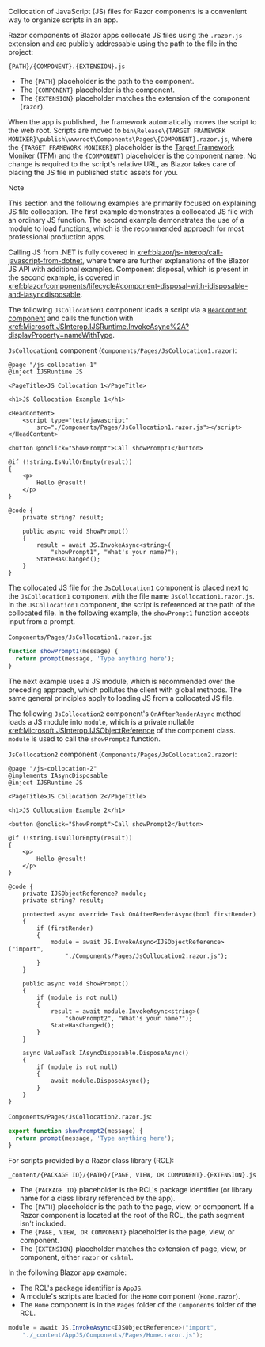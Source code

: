 Collocation of JavaScript (JS) files for Razor components is a convenient way to organize scripts in an app.

Razor components of Blazor apps collocate JS files using the `.razor.js` extension and are publicly addressable using the path to the file in the project:

`{PATH}/{COMPONENT}.{EXTENSION}.js`

* The `{PATH}` placeholder is the path to the component.
* The `{COMPONENT}` placeholder is the component.
* The `{EXTENSION}` placeholder matches the extension of the component (`razor`).

When the app is published, the framework automatically moves the script to the web root. Scripts are moved to `bin\Release\{TARGET FRAMEWORK MONIKER}\publish\wwwroot\Components\Pages\{COMPONENT}.razor.js`, where the `{TARGET FRAMEWORK MONIKER}` placeholder is the [Target Framework Moniker (TFM)](/dotnet/standard/frameworks) and the `{COMPONENT}` placeholder is the component name. No change is required to the script's relative URL, as Blazor takes care of placing the JS file in published static assets for you.

> [!NOTE]
> This section and the following examples are primarily focused on explaining JS file collocation. The first example demonstrates a collocated JS file with an ordinary JS function. The second example demonstrates the use of a module to load functions, which is the recommended approach for most professional production apps.
>
> Calling JS from .NET is fully covered in <xref:blazor/js-interop/call-javascript-from-dotnet>, where there are further explanations of the Blazor JS API with additional examples. Component disposal, which is present in the second example, is covered in <xref:blazor/components/lifecycle#component-disposal-with-idisposable-and-iasyncdisposable>.

The following `JsCollocation1` component loads a script via a [`HeadContent` component](xref:blazor/components/control-head-content) and calls the function with <xref:Microsoft.JSInterop.IJSRuntime.InvokeAsync%2A?displayProperty=nameWithType>.

`JsCollocation1` component (`Components/Pages/JsCollocation1.razor`):

```razor
@page "/js-collocation-1"
@inject IJSRuntime JS

<PageTitle>JS Collocation 1</PageTitle>

<h1>JS Collocation Example 1</h1>

<HeadContent>
    <script type="text/javascript" 
        src="./Components/Pages/JsCollocation1.razor.js"></script>
</HeadContent>

<button @onclick="ShowPrompt">Call showPrompt1</button>

@if (!string.IsNullOrEmpty(result))
{
    <p>
        Hello @result!
    </p>
}

@code {
    private string? result;

    public async void ShowPrompt()
    {
        result = await JS.InvokeAsync<string>(
            "showPrompt1", "What's your name?");
        StateHasChanged();
    }
}
```

The collocated JS file for the `JsCollocation1` component is placed next to the `JsCollocation1` component with the file name `JsCollocation1.razor.js`. In the `JsCollocation1` component, the script is referenced at the path of the collocated file. In the following example, the `showPrompt1` function accepts input from a prompt.

`Components/Pages/JsCollocation1.razor.js`:

```javascript
function showPrompt1(message) {
  return prompt(message, 'Type anything here');
}
```

The next example uses a JS module, which is recommended over the preceding approach, which pollutes the client with global methods. The same general principles apply to loading JS from a collocated JS file.

The following `JsCollocation2` component's `OnAfterRenderAsync` method loads a JS module into `module`, which is a private nullable <xref:Microsoft.JSInterop.IJSObjectReference> of the component class. `module` is used to call the `showPrompt2` function.

`JsCollocation2` component (`Components/Pages/JsCollocation2.razor`):

```razor
@page "/js-collocation-2"
@implements IAsyncDisposable
@inject IJSRuntime JS

<PageTitle>JS Collocation 2</PageTitle>

<h1>JS Collocation Example 2</h1>

<button @onclick="ShowPrompt">Call showPrompt2</button>

@if (!string.IsNullOrEmpty(result))
{
    <p>
        Hello @result!
    </p>
}

@code {
    private IJSObjectReference? module;
    private string? result;

    protected async override Task OnAfterRenderAsync(bool firstRender)
    {
        if (firstRender)
        {
            module = await JS.InvokeAsync<IJSObjectReference>("import",
                "./Components/Pages/JsCollocation2.razor.js");
        }
    }

    public async void ShowPrompt()
    {
        if (module is not null)
        {
            result = await module.InvokeAsync<string>(
                "showPrompt2", "What's your name?");
            StateHasChanged();
        }
    }

    async ValueTask IAsyncDisposable.DisposeAsync()
    {
        if (module is not null)
        {
            await module.DisposeAsync();
        }
    }
}
```

`Components/Pages/JsCollocation2.razor.js`:

```javascript
export function showPrompt2(message) {
  return prompt(message, 'Type anything here');
}
```

For scripts provided by a Razor class library (RCL):

`_content/{PACKAGE ID}/{PATH}/{PAGE, VIEW, OR COMPONENT}.{EXTENSION}.js`

* The `{PACKAGE ID}` placeholder is the RCL's package identifier (or library name for a class library referenced by the app).
* The `{PATH}` placeholder is the path to the page, view, or component. If a Razor component is located at the root of the RCL, the path segment isn't included.
* The `{PAGE, VIEW, OR COMPONENT}` placeholder is the page, view, or component.
* The `{EXTENSION}` placeholder matches the extension of page, view, or component, either `razor` or `cshtml`.

In the following Blazor app example:

* The RCL's package identifier is `AppJS`.
* A module's scripts are loaded for the `Home` component (`Home.razor`).
* The `Home` component is in the `Pages` folder of the `Components` folder of the RCL.

```csharp
module = await JS.InvokeAsync<IJSObjectReference>("import", 
    "./_content/AppJS/Components/Pages/Home.razor.js");
```
